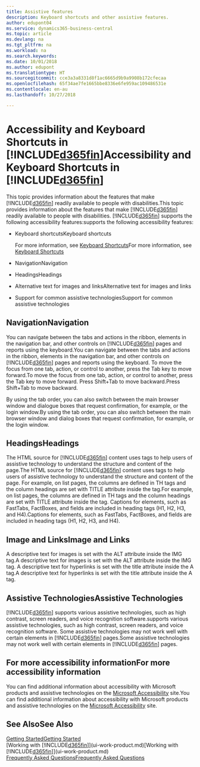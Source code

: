```yaml
---
title: Assistive features
description: Keyboard shortcuts and other assistive features.
author: edupont04
ms.service: dynamics365-business-central
ms.topic: article
ms.devlang: na
ms.tgt_pltfrm: na
ms.workload: na
ms.search.keywords: 
ms.date: 10/01/2018
ms.author: edupont
ms.translationtype: HT
ms.sourcegitcommit: cce3a3a8331d8f1ac6665d9b9a9908b172cfecaa
ms.openlocfilehash: 65f34ae7fe1665bbe8336e6fe959ac109486531e
ms.contentlocale: en-au
ms.lasthandoff: 10/27/2018

---
```

# <a name="accessibility-and-keyboard-shortcuts-in-included365finincludesd365finmdmd"></a><span data-ttu-id="6b3d8-103">Accessibility and Keyboard Shortcuts in [!INCLUDE[d365fin](includes/d365fin_md.md)]</span><span class="sxs-lookup"><span data-stu-id="6b3d8-103">Accessibility and Keyboard Shortcuts in [!INCLUDE[d365fin](includes/d365fin_md.md)]</span></span>
<span data-ttu-id="6b3d8-104">This topic provides information about the features that make [!INCLUDE[d365fin](includes/d365fin_md.md)] readily available to people with disabilities.</span><span class="sxs-lookup"><span data-stu-id="6b3d8-104">This topic provides information about the features that make [!INCLUDE[d365fin](includes/d365fin_md.md)] readily available to people with disabilities.</span></span> [!INCLUDE[d365fin](includes/d365fin_md.md)] <span data-ttu-id="6b3d8-105">supports the following accessibility features:</span><span class="sxs-lookup"><span data-stu-id="6b3d8-105">supports the following accessibility features:</span></span>  

-   <span data-ttu-id="6b3d8-106">Keyboard shortcuts</span><span class="sxs-lookup"><span data-stu-id="6b3d8-106">Keyboard shortcuts</span></span>

    <span data-ttu-id="6b3d8-107">For more information, see [Keyboard Shortcuts](keyboard-shortcuts.md)</span><span class="sxs-lookup"><span data-stu-id="6b3d8-107">For more information, see [Keyboard Shortcuts](keyboard-shortcuts.md)</span></span>

-   <span data-ttu-id="6b3d8-108">Navigation</span><span class="sxs-lookup"><span data-stu-id="6b3d8-108">Navigation</span></span>  

-   <span data-ttu-id="6b3d8-109">Headings</span><span class="sxs-lookup"><span data-stu-id="6b3d8-109">Headings</span></span>  

-   <span data-ttu-id="6b3d8-110">Alternative text for images and links</span><span class="sxs-lookup"><span data-stu-id="6b3d8-110">Alternative text for images and links</span></span>  

-   <span data-ttu-id="6b3d8-111">Support for common assistive technologies</span><span class="sxs-lookup"><span data-stu-id="6b3d8-111">Support for common assistive technologies</span></span>  

<!-- moved to separate article
##  <a name="Keyboard"></a> Keyboard Shortcuts in the browser
 [!INCLUDE[d365fin](includes/d365fin_md.md)] supports the keyboard shortcuts that are supported by most web browsers. The keyboard shortcuts described here refer to the U.S. keyboard layout. The layout of the keys on other keyboards may not correspond exactly to the keys on a U.S. keyboard.  

|To do this|Press|  
|----------------|-----------|  
|To move focus to the next or previous control or element on a page, such as buttons, fields, or items in a list.|Tab, Shift+Tab|  
|To enable or access the element or control that is in focus.|Enter|  
|To scroll items up and down in a list.|Up Arrow, Down Arrow|  
|To scroll columns of an item left and right in a list.|Left Arrow, Right Arrow|  
|To open a drop-down list or look up a value for a field.|Alt+Down Arrow|  
|To move focus to the next element outside the list.|Ctrl + Enter|  
|To see the transactions that resulted in a calculated value in a field.|Alt+Right Arrow|  

-->

##  <a name="Navigation"></a> <span data-ttu-id="6b3d8-112">Navigation</span><span class="sxs-lookup"><span data-stu-id="6b3d8-112">Navigation</span></span>  
 <span data-ttu-id="6b3d8-113">You can navigate between the tabs and actions in the ribbon, elements in the navigation bar, and other controls on [!INCLUDE[d365fin](includes/d365fin_md.md)] pages and reports using the keyboard.</span><span class="sxs-lookup"><span data-stu-id="6b3d8-113">You can navigate between the tabs and actions in the ribbon, elements in the navigation bar, and other controls on [!INCLUDE[d365fin](includes/d365fin_md.md)] pages and reports using the keyboard.</span></span> <span data-ttu-id="6b3d8-114">To move the focus from one tab, action, or control to another, press the Tab key to move forward.</span><span class="sxs-lookup"><span data-stu-id="6b3d8-114">To move the focus from one tab, action, or control to another, press the Tab key to move forward.</span></span> <span data-ttu-id="6b3d8-115">Press Shift+Tab to move backward.</span><span class="sxs-lookup"><span data-stu-id="6b3d8-115">Press Shift+Tab to move backward.</span></span>  

 <span data-ttu-id="6b3d8-116">By using the tab order, you can also switch between the main browser window and dialogue boxes that request confirmation, for example, or the login window.</span><span class="sxs-lookup"><span data-stu-id="6b3d8-116">By using the tab order, you can also switch between the main browser window and dialog boxes that request confirmation, for example, or the login window.</span></span>  

##  <a name="Headings"></a> <span data-ttu-id="6b3d8-117">Headings</span><span class="sxs-lookup"><span data-stu-id="6b3d8-117">Headings</span></span>  
 <span data-ttu-id="6b3d8-118">The HTML source for [!INCLUDE[d365fin](includes/d365fin_md.md)] content uses tags to help users of assistive technology to understand the structure and content of the page.</span><span class="sxs-lookup"><span data-stu-id="6b3d8-118">The HTML source for [!INCLUDE[d365fin](includes/d365fin_md.md)] content uses tags to help users of assistive technology to understand the structure and content of the page.</span></span> <span data-ttu-id="6b3d8-119">For example, on list pages, the columns are defined in TH tags and the column headings are set with TITLE attribute inside the tag.</span><span class="sxs-lookup"><span data-stu-id="6b3d8-119">For example, on list pages, the columns are defined in TH tags and the column headings are set with TITLE attribute inside the tag.</span></span> <span data-ttu-id="6b3d8-120">Captions for elements, such as FastTabs, FactBoxes, and fields are included in heading tags (H1, H2, H3, and H4).</span><span class="sxs-lookup"><span data-stu-id="6b3d8-120">Captions for elements, such as FastTabs, FactBoxes, and fields are included in heading tags (H1, H2, H3, and H4).</span></span>  

##  <a name="Images"></a> <span data-ttu-id="6b3d8-121">Image and Links</span><span class="sxs-lookup"><span data-stu-id="6b3d8-121">Image and Links</span></span>  
 <span data-ttu-id="6b3d8-122">A descriptive text for images is set with the ALT attribute inside the IMG tag.</span><span class="sxs-lookup"><span data-stu-id="6b3d8-122">A descriptive text for images is set with the ALT attribute inside the IMG tag.</span></span> <span data-ttu-id="6b3d8-123">A descriptive text for hyperlinks is set with the title attribute inside the A tag.</span><span class="sxs-lookup"><span data-stu-id="6b3d8-123">A descriptive text for hyperlinks is set with the title attribute inside the A tag.</span></span>  

##  <a name="AssistiveTech"></a> <span data-ttu-id="6b3d8-124">Assistive Technologies</span><span class="sxs-lookup"><span data-stu-id="6b3d8-124">Assistive Technologies</span></span>  
[!INCLUDE[d365fin](includes/d365fin_md.md)] <span data-ttu-id="6b3d8-125">supports various assistive technologies, such as high contrast, screen readers, and voice recognition software.</span><span class="sxs-lookup"><span data-stu-id="6b3d8-125">supports various assistive technologies, such as high contrast, screen readers, and voice recognition software.</span></span> <span data-ttu-id="6b3d8-126">Some assistive technologies may not work well with certain elements in [!INCLUDE[d365fin](includes/d365fin_md.md)] pages.</span><span class="sxs-lookup"><span data-stu-id="6b3d8-126">Some assistive technologies may not work well with certain elements in [!INCLUDE[d365fin](includes/d365fin_md.md)] pages.</span></span>  

## <a name="for-more-accessibility-information"></a><span data-ttu-id="6b3d8-127">For more accessibility information</span><span class="sxs-lookup"><span data-stu-id="6b3d8-127">For more accessibility information</span></span>  
<span data-ttu-id="6b3d8-128">You can find additional information about accessibility with Microsoft products and assistive technologies on the [Microsoft Accessibility](https://go.microsoft.com/fwlink/?LinkId=262160) site.</span><span class="sxs-lookup"><span data-stu-id="6b3d8-128">You can find additional information about accessibility with Microsoft products and assistive technologies on the [Microsoft Accessibility](https://go.microsoft.com/fwlink/?LinkId=262160) site.</span></span>

## <a name="see-also"></a><span data-ttu-id="6b3d8-129">See Also</span><span class="sxs-lookup"><span data-stu-id="6b3d8-129">See Also</span></span>
[<span data-ttu-id="6b3d8-130">Getting Started</span><span class="sxs-lookup"><span data-stu-id="6b3d8-130">Getting Started</span></span>](product-get-started.md)  
<span data-ttu-id="6b3d8-131">[Working with [!INCLUDE[d365fin](includes/d365fin_md.md)]](ui-work-product.md)</span><span class="sxs-lookup"><span data-stu-id="6b3d8-131">[Working with [!INCLUDE[d365fin](includes/d365fin_md.md)]](ui-work-product.md)</span></span>  
[<span data-ttu-id="6b3d8-132">Frequently Asked Questions</span><span class="sxs-lookup"><span data-stu-id="6b3d8-132">Frequently Asked Questions</span></span>](across-faq.md)  

